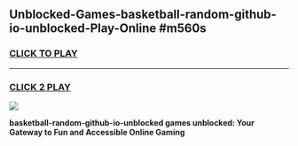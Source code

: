 
## Unblocked-Games-basketball-random-github-io-unblocked-Play-Online #m560s
<h3>
<a href="https://news.freeplayer.one?title=basketball-random-github-io-unblocked&ref=3">CLICK TO PLAY</a></h3>
<hr>

<h3>
<a href="https://news.freeplayer.one?title=basketball-random-github-io-unblocked&ref=3">CLICK 2 PLAY</a>
  
</h3>

<a href="https://news.freeplayer.one?title=basketball-random-github-io-unblocked&ref=3"><img src="https://clearcache.store/games.png"></a>


**basketball-random-github-io-unblocked games unblocked: Your Gateway to Fun and Accessible Online Gaming**
